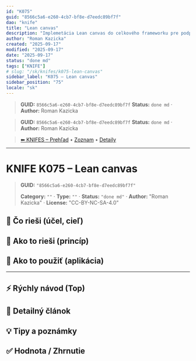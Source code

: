```yaml
---
id: "K075"
guid: "8566c5a6-e260-4cb7-bf8e-d7eedc89bf7f"
dao: "knife"
title: "Lean canvas"
description: "Implemetácia Lean canvas do celkového frameworku pre podporu vytvárania riešení. Patrí ku metodike Q12"
author: "Roman Kazicka"
created: "2025-09-17"
modified: "2025-09-17"
date: "2025-09-17"
status: "done md"
tags: ["KNIFE"]
# slug: "/sk/knifes/k075-lean-canvas"
sidebar_label: "K075 – Lean canvas"
sidebar_position: "75"
locale: "sk"
---
```

<!-- fm-visible: start -->
> **GUID:** `8566c5a6-e260-4cb7-bf8e-d7eedc89bf7f`
> **Status:** `done md` · **Author:** Roman Kazicka
<!-- fm-visible: end -->
<!-- body:start -->

<!-- fm-visible: start -->
> **GUID:** `8566c5a6-e260-4cb7-bf8e-d7eedc89bf7f`
> **Status:** `done md` · **Author:** Roman Kazicka
<!-- fm-visible: end -->
<!-- body:start -->

<!-- nav:knifes -->
> [⬅ KNIFES – Prehľad](../overview.md) • [Zoznam](../KNIFE_Overview_List.md) • [Detaily](../KNIFE_Overview_Details.md)
---
# KNIFE K075 – Lean canvas
<!-- fm-visible: start -->

> **GUID:** `"8566c5a6-e260-4cb7-bf8e-d7eedc89bf7f"`
>   
> **Category:** `""` · **Type:** `""` · **Status:** `"done md"` · **Author:** "Roman Kazicka" · **License:** "CC-BY-NC-SA-4.0"
<!-- fm-visible: end -->


## 🎯 Čo rieši (účel, cieľ)

## 🧩 Ako to rieši (princíp)

## 🧪 Ako to použiť (aplikácia)

---

## ⚡ Rýchly návod (Top)

## 📜 Detailný článok

## 💡 Tipy a poznámky

## ✅ Hodnota / Zhrnutie
